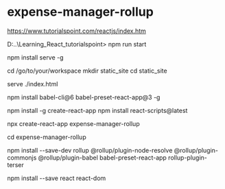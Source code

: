 # expense-manager-rollup

https://www.tutorialspoint.com/reactjs/index.htm

D:..\Learning_React_tutorialspoint> npm run start

npm install serve -g

cd /go/to/your/workspace mkdir static_site cd static_site

serve ./index.html 

npm install babel-cli@6 babel-preset-react-app@3 -g 

npm install -g create-react-app npm install react-scripts@latest

npx create-react-app expense-manager-rollup 

cd expense-manager-rollup 

npm install --save-dev rollup @rollup/plugin-node-resolve @rollup/plugin-commonjs @rollup/plugin-babel babel-preset-react-app rollup-plugin-terser 

npm install --save react react-dom